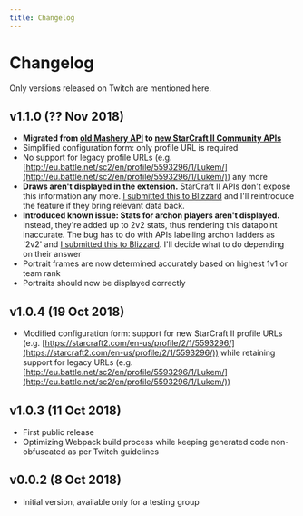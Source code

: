 ```yaml
---
title: Changelog
---
```


# Changelog

Only versions released on Twitch are mentioned here.

## v1.1.0 (?? Nov 2018)

* **Migrated from [old Mashery API](https://dev.battle.net/) to [new StarCraft II Community APIs](https://develop.battle.net/documentation/api-reference/starcraft-2-community-api)**
* Simplified configuration form: only profile URL is required
* No support for legacy profile URLs (e.g. [http://eu.battle.net/sc2/en/profile/5593296/1/Lukem/](http://eu.battle.net/sc2/en/profile/5593296/1/Lukem/)) any more
* **Draws aren't displayed in the extension.** StarCraft II APIs don't expose this information any more. [I submitted this to Blizzard](https://us.battle.net/forums/en/bnet/topic/20769759674#post-12) and I'll reintroduce the feature if they bring relevant data back.
* **Introduced known issue: Stats for archon players aren't displayed.** Instead, they're added up to 2v2 stats, thus rendering this datapoint inaccurate. The bug has to do with APIs labelling archon ladders as '2v2' and [I submitted this to Blizzard](https://us.battle.net/forums/en/bnet/topic/20769759674#post-10). I'll decide what to do depending on their answer
* Portrait frames are now determined accurately based on highest 1v1 or team rank
* Portraits should now be displayed correctly

## v1.0.4 (19 Oct 2018)

* Modified configuration form: support for new StarCraft II profile URLs (e.g. [https://starcraft2.com/en-us/profile/2/1/5593296/](https://starcraft2.com/en-us/profile/2/1/5593296/)) while retaining support for legacy URLs (e.g. [http://eu.battle.net/sc2/en/profile/5593296/1/Lukem/](http://eu.battle.net/sc2/en/profile/5593296/1/Lukem/))

## v1.0.3 (11 Oct 2018)

* First public release
* Optimizing Webpack build process while keeping generated code non-obfuscated as per Twitch guidelines

## v0.0.2 (8 Oct 2018)

* Initial version, available only for a testing group
